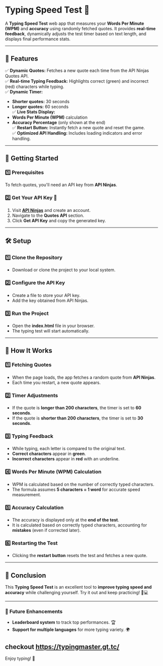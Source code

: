# **Typing Speed Test 🚀**  

A **Typing Speed Test** web app that measures your **Words Per Minute (WPM)** and **accuracy** using randomly fetched quotes. It provides **real-time feedback**, dynamically adjusts the test timer based on text length, and displays final performance stats.  

---

## **📌 Features**  

✅ **Dynamic Quotes:** Fetches a new quote each time from the API Ninjas Quotes API.  
✅ **Real-time Typing Feedback:** Highlights correct (green) and incorrect (red) characters while typing.  
✅ **Dynamic Timer:**  
  - **Shorter quotes:** 30 seconds  
  - **Longer quotes:** 60 seconds  
✅ **Live Stats Display:**  
  - **Words Per Minute (WPM)** calculation  
  - **Accuracy Percentage** (only shown at the end)  
✅ **Restart Button:** Instantly fetch a new quote and reset the game.  
✅ **Optimized API Handling:** Includes loading indicators and error handling.  

---

## **🚀 Getting Started**  

### **1️⃣ Prerequisites**  
To fetch quotes, you'll need an API key from **API Ninjas**.  

### **2️⃣ Get Your API Key 🔑**  

1. Visit **[API Ninjas](https://www.api-ninjas.com/)** and create an account.  
2. Navigate to the **Quotes API** section.  
3. Click **Get API Key** and copy the generated key.  

---

## **🛠 Setup**  

### **1️⃣ Clone the Repository**  
- Download or clone the project to your local system.  

### **2️⃣ Configure the API Key**  
- Create a file to store your API key.  
- Add the key obtained from API Ninjas.  

### **3️⃣ Run the Project**  
- Open the **index.html** file in your browser.  
- The typing test will start automatically.  

---

## **📜 How It Works**  

### **1️⃣ Fetching Quotes**  
- When the page loads, the app fetches a random quote from **API Ninjas**.  
- Each time you restart, a new quote appears.  

### **2️⃣ Timer Adjustments**  
- If the quote is **longer than 200 characters**, the timer is set to **60 seconds**.  
- If the quote is **shorter than 200 characters**, the timer is set to **30 seconds**.  

### **3️⃣ Typing Feedback**  
- While typing, each letter is compared to the original text.  
- **Correct characters** appear in **green**.  
- **Incorrect characters** appear in **red** with an underline.  

### **4️⃣ Words Per Minute (WPM) Calculation**  
- WPM is calculated based on the number of correctly typed characters.  
- The formula assumes **5 characters = 1 word** for accurate speed measurement.  

### **5️⃣ Accuracy Calculation**  
- The accuracy is displayed only at the **end of the test**.  
- It is calculated based on correctly typed characters, accounting for **mistakes** (even if corrected later).  

### **6️⃣ Restarting the Test**  
- Clicking the **restart button** resets the test and fetches a new quote.  

---

## **📌 Conclusion**  

This **Typing Speed Test** is an excellent tool to **improve typing speed and accuracy** while challenging yourself. Try it out and keep practicing! 🚀💻  

---

### **🔧 Future Enhancements**  
- **Leaderboard system** to track top performances. 🏆  
- **Support for multiple languages** for more typing variety. 🌍  

## checkout https://typingmaster.gt.tc/

Enjoy typing! 🎯
